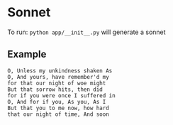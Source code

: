 # Sonnet

To run: `python app/__init__.py` will generate a sonnet

## Example

```
O, Unless my unkindness shaken As
O, And yours, have remember'd my
for that our night of woe might
But that sorrow hits, then did
for if you were once I suffered in
O, And for if you, As you, As I
But that you to me now, how hard
that our night of time, And soon
```
